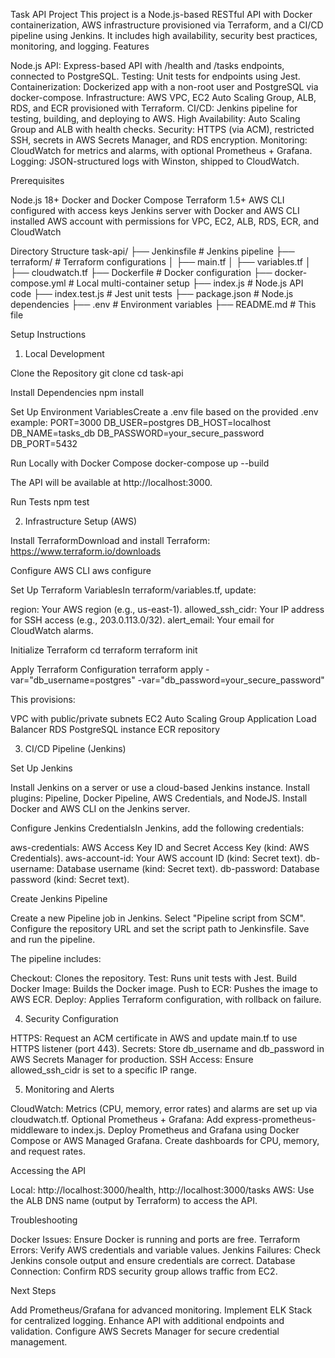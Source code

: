 Task API Project
This project is a Node.js-based RESTful API with Docker containerization, AWS infrastructure provisioned via Terraform, and a CI/CD pipeline using Jenkins. It includes high availability, security best practices, monitoring, and logging.
Features

Node.js API: Express-based API with /health and /tasks endpoints, connected to PostgreSQL.
Testing: Unit tests for endpoints using Jest.
Containerization: Dockerized app with a non-root user and PostgreSQL via docker-compose.
Infrastructure: AWS VPC, EC2 Auto Scaling Group, ALB, RDS, and ECR provisioned with Terraform.
CI/CD: Jenkins pipeline for testing, building, and deploying to AWS.
High Availability: Auto Scaling Group and ALB with health checks.
Security: HTTPS (via ACM), restricted SSH, secrets in AWS Secrets Manager, and RDS encryption.
Monitoring: CloudWatch for metrics and alarms, with optional Prometheus + Grafana.
Logging: JSON-structured logs with Winston, shipped to CloudWatch.

Prerequisites

Node.js 18+
Docker and Docker Compose
Terraform 1.5+
AWS CLI configured with access keys
Jenkins server with Docker and AWS CLI installed
AWS account with permissions for VPC, EC2, ALB, RDS, ECR, and CloudWatch

Directory Structure
task-api/
├── Jenkinsfile                      # Jenkins pipeline
├── terraform/                      # Terraform configurations
│   ├── main.tf
│   ├── variables.tf
│   ├── cloudwatch.tf
├── Dockerfile                      # Docker configuration
├── docker-compose.yml              # Local multi-container setup
├── index.js                        # Node.js API code
├── index.test.js                   # Jest unit tests
├── package.json                    # Node.js dependencies
├── .env                            # Environment variables
├── README.md                       # This file

Setup Instructions
1. Local Development

Clone the Repository
git clone <your-repo-url>
cd task-api


Install Dependencies
npm install


Set Up Environment VariablesCreate a .env file based on the provided .env example:
PORT=3000
DB_USER=postgres
DB_HOST=localhost
DB_NAME=tasks_db
DB_PASSWORD=your_secure_password
DB_PORT=5432


Run Locally with Docker Compose
docker-compose up --build

The API will be available at http://localhost:3000.

Run Tests
npm test



2. Infrastructure Setup (AWS)

Install TerraformDownload and install Terraform: https://www.terraform.io/downloads

Configure AWS CLI
aws configure


Set Up Terraform VariablesIn terraform/variables.tf, update:

region: Your AWS region (e.g., us-east-1).
allowed_ssh_cidr: Your IP address for SSH access (e.g., 203.0.113.0/32).
alert_email: Your email for CloudWatch alarms.


Initialize Terraform
cd terraform
terraform init


Apply Terraform Configuration
terraform apply -var="db_username=postgres" -var="db_password=your_secure_password"

This provisions:

VPC with public/private subnets
EC2 Auto Scaling Group
Application Load Balancer
RDS PostgreSQL instance
ECR repository



3. CI/CD Pipeline (Jenkins)

Set Up Jenkins

Install Jenkins on a server or use a cloud-based Jenkins instance.
Install plugins: Pipeline, Docker Pipeline, AWS Credentials, and NodeJS.
Install Docker and AWS CLI on the Jenkins server.


Configure Jenkins CredentialsIn Jenkins, add the following credentials:

aws-credentials: AWS Access Key ID and Secret Access Key (kind: AWS Credentials).
aws-account-id: Your AWS account ID (kind: Secret text).
db-username: Database username (kind: Secret text).
db-password: Database password (kind: Secret text).


Create Jenkins Pipeline

Create a new Pipeline job in Jenkins.
Select "Pipeline script from SCM".
Configure the repository URL and set the script path to Jenkinsfile.
Save and run the pipeline.

The pipeline includes:

Checkout: Clones the repository.
Test: Runs unit tests with Jest.
Build Docker Image: Builds the Docker image.
Push to ECR: Pushes the image to AWS ECR.
Deploy: Applies Terraform configuration, with rollback on failure.



4. Security Configuration

HTTPS: Request an ACM certificate in AWS and update main.tf to use HTTPS listener (port 443).
Secrets: Store db_username and db_password in AWS Secrets Manager for production.
SSH Access: Ensure allowed_ssh_cidr is set to a specific IP range.

5. Monitoring and Alerts

CloudWatch: Metrics (CPU, memory, error rates) and alarms are set up via cloudwatch.tf.
Optional Prometheus + Grafana:
Add express-prometheus-middleware to index.js.
Deploy Prometheus and Grafana using Docker Compose or AWS Managed Grafana.
Create dashboards for CPU, memory, and request rates.

Accessing the API

Local: http://localhost:3000/health, http://localhost:3000/tasks
AWS: Use the ALB DNS name (output by Terraform) to access the API.

Troubleshooting

Docker Issues: Ensure Docker is running and ports are free.
Terraform Errors: Verify AWS credentials and variable values.
Jenkins Failures: Check Jenkins console output and ensure credentials are correct.
Database Connection: Confirm RDS security group allows traffic from EC2.

Next Steps

Add Prometheus/Grafana for advanced monitoring.
Implement ELK Stack for centralized logging.
Enhance API with additional endpoints and validation.
Configure AWS Secrets Manager for secure credential management.
